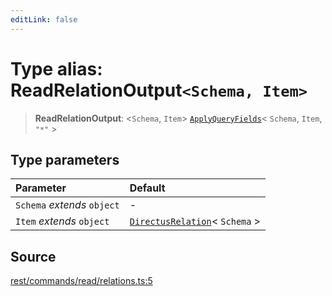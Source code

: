 ```yaml
---
editLink: false
---
```


# Type alias: ReadRelationOutput`<Schema, Item>`

> **ReadRelationOutput**: \<`Schema`, `Item`\>
> [`ApplyQueryFields`](../../types-1/type-aliases/type-alias.ApplyQueryFields.md)\< `Schema`, `Item`, `"*"` \>

## Type parameters

| Parameter                   | Default                                                                                      |
| :-------------------------- | :------------------------------------------------------------------------------------------- |
| `Schema` _extends_ `object` | -                                                                                            |
| `Item` _extends_ `object`   | [`DirectusRelation`](../../schema/type-aliases/type-alias.DirectusRelation.md)\< `Schema` \> |

## Source

[rest/commands/read/relations.ts:5](https://github.com/directus/directus/blob/7789a6c53/sdk/src/rest/commands/read/relations.ts#L5)

